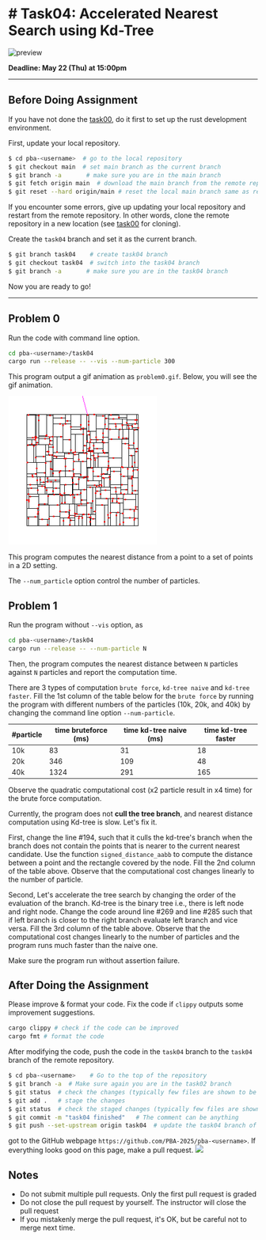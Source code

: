 # # Task04: Accelerated Nearest Search using Kd-Tree

![preview](thumbnail.gif)

**Deadline: May 22 (Thu) at 15:00pm**

----

## Before Doing Assignment

If you have not done the [task00](../task00), do it first to set up the rust development environment.

First, update your local repository.

```bash
$ cd pba-<username>  # go to the local repository
$ git checkout main  # set main branch as the current branch
$ git branch -a       # make sure you are in the main branch
$ git fetch origin main  # download the main branch from the remote repository
$ git reset --hard origin/main # reset the local main branch same as remote repository
```

If you encounter some errors, give up updating your local repository and restart from the remote repository. 
In other words, clone the remote repository in a new location (see [task00](../task00) for cloning).

Create the `task04` branch and set it as the current branch.

```bash
$ git branch task04    # create task04 branch
$ git checkout task04  # switch into the task04 branch
$ git branch -a       # make sure you are in the task04 branch
```

Now you are ready to go!

---

## Problem 0

Run the code with command line option. 

```bash
cd pba-<username>/task04
cargo run --release -- --vis --num-particle 300
```

This program output a gif animation as `problem0.gif`. Below, you will see the gif animation.

![problem0](problem0.gif)

This program computes the nearest distance from a point to a set of points in a 2D setting.

The `--num_particle` option control the number of particles.

## Problem 1

Run the program without `--vis` option, as
```bash
cd pba-<username>/task04
cargo run --release -- --num-particle N
```
Then, the program computes the nearest distance between `N` particles against `N` particles and report the computation time.

There are 3 types of computation `brute force`, `kd-tree naive` and `kd-tree faster`. 
Fill the 1st column of the table below for the `brute force` by running the program with different numbers of the particles (10k, 20k, and 40k) by changing the command line option `--num-particle`.

| #particle | time bruteforce (ms) | time kd-tree naive (ms) | time kd-tree faster |
|-----------|----------------------|-------------------------|---------------------|
| 10k       | 83                   | 31                      | 18                  |
| 20k       | 346                  | 109                     | 48                  | 
| 40k       | 1324                 | 291                     | 165                 |

Observe the quadratic computational cost (x2 particle result in x4 time) for the brute force computation.

Currently, the program does not **cull the tree branch**, and nearest distance computation using Kd-tree is slow.
Let's fix it. 

First, change the line #194, such that it culls the kd-tree's branch when the branch does not contain the points that is nearer to the current nearest candidate.
Use the function `signed_distance_aabb` to compute the distance between a point and the rectangle covered by the node.
Fill the 2nd column of the table above. Observe that the computational cost changes linearly to the number of particle. 


Second, Let's  accelerate the tree search by changing the order of the evaluation of the branch.
Kd-tree is the binary tree i.e., there is left node and right node. 
Change the code around line #269 and line #285 such that if left branch is closer to the right branch evaluate left branch and vice versa.
Fill the 3rd column of the table above. Observe that the computational cost changes linearly to the number of particles and the program runs much faster than the naive one.


Make sure the program run without assertion failure. 


## After Doing the Assignment

Please improve & format your code. Fix the code if `clippy` outputs some improvement suggestions.

```bash
cargo clippy # check if the code can be improved   
cargo fmt # format the code
```

After modifying the code, push the code in the `task04` branch to the `task04` branch of the remote repository.

```bash
$ cd pba-<username>    # Go to the top of the repository
$ git branch -a  # Make sure again you are in the task02 branch
$ git status  # check the changes (typically few files are shown to be "updated")
$ git add .   # stage the changes
$ git status  # check the staged changes (typically few files are shown to be "staged")
$ git commit -m "task04 finished"   # The comment can be anything
$ git push --set-upstream origin task04  # update the task04 branch of the remote repository
```

got to the GitHub webpage `https://github.com/PBA-2025/pba-<username>`.
If everything looks good on this page, make a pull request.
![](../doc/pullrequest.png)

## Notes
- Do not submit multiple pull requests. Only the first pull request is graded
- Do not close the pull request by yourself. The instructor will close the pull request
- If you mistakenly merge the pull request, it's OK, but be careful not to merge next time.
